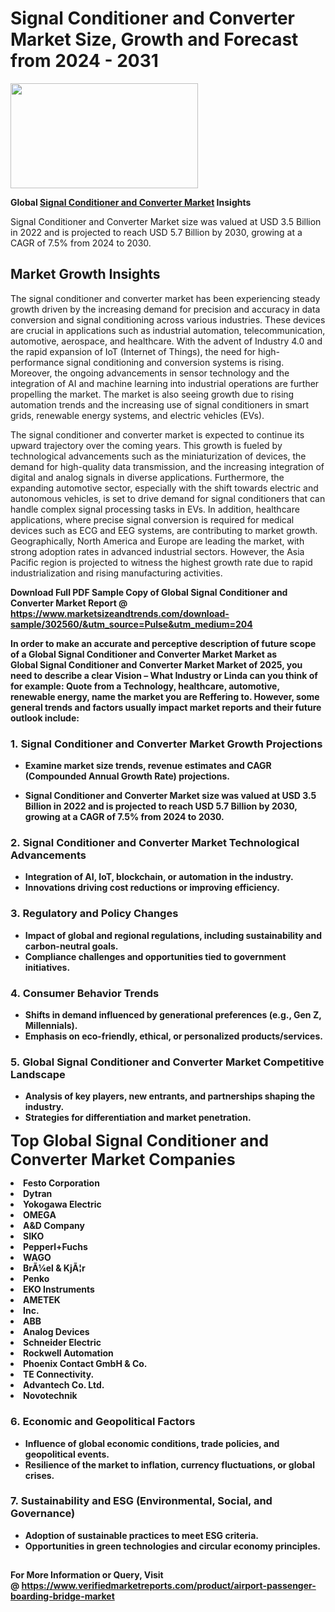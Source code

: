 <H1>Signal Conditioner and Converter Market Size, Growth and Forecast from 2024 - 2031</H1><img class="aligncenter size-medium wp-image-584254" src="https://thirdeyenews.in/wp-content/uploads/2024/09/Global-Market-Research-300x168.jpeg" alt="" width="300" height="168" /><p><strong>Global&nbsp;<a href="https://www.marketsizeandtrends.com/download-sample/302560/&amp;utm_source=Pulse&amp;utm_medium=204">Signal Conditioner and Converter Market</a> Insights</strong></p><p>Signal Conditioner and Converter Market size was valued at USD 3.5 Billion in 2022 and is projected to reach USD 5.7 Billion by 2030, growing at a CAGR of 7.5% from 2024 to 2030.</p><p><h2>Market Growth Insights</h2> <p>The signal conditioner and converter market has been experiencing steady growth driven by the increasing demand for precision and accuracy in data conversion and signal conditioning across various industries. These devices are crucial in applications such as industrial automation, telecommunication, automotive, aerospace, and healthcare. With the advent of Industry 4.0 and the rapid expansion of IoT (Internet of Things), the need for high-performance signal conditioning and conversion systems is rising. Moreover, the ongoing advancements in sensor technology and the integration of AI and machine learning into industrial operations are further propelling the market. The market is also seeing growth due to rising automation trends and the increasing use of signal conditioners in smart grids, renewable energy systems, and electric vehicles (EVs).</p> <p><strong></strong></p> <p>The signal conditioner and converter market is expected to continue its upward trajectory over the coming years. This growth is fueled by technological advancements such as the miniaturization of devices, the demand for high-quality data transmission, and the increasing integration of digital and analog signals in diverse applications. Furthermore, the expanding automotive sector, especially with the shift towards electric and autonomous vehicles, is set to drive demand for signal conditioners that can handle complex signal processing tasks in EVs. In addition, healthcare applications, where precise signal conversion is required for medical devices such as ECG and EEG systems, are contributing to market growth. Geographically, North America and Europe are leading the market, with strong adoption rates in advanced industrial sectors. However, the Asia Pacific region is projected to witness the highest growth rate due to rapid industrialization and rising manufacturing activities. <p><strong></p><p><span class=""><strong>Download Full PDF Sample Copy of Global Signal Conditioner and Converter Market Report</strong> @ <a href="https://www.marketsizeandtrends.com/download-sample/302560/&amp;utm_source=Pulse&amp;utm_medium=204" target="_blank">https://www.marketsizeandtrends.com/download-sample/302560/&amp;utm_source=Pulse&amp;utm_medium=204</a></span></p><p>In order to make an accurate and perceptive description of future scope of a Global&nbsp;Signal Conditioner and Converter Market Market as Global&nbsp;Signal Conditioner and Converter Market Market of 2025, you need to describe a clear Vision &ndash; What Industry or Linda can you think of for example: Quote from a Technology, healthcare, automotive, renewable energy, name the market you are Reffering to. However, some general trends and factors usually impact market reports and their future outlook include:</p><h3>1.&nbsp;<strong>Signal Conditioner and Converter Market Growth Projections</strong></h3><ul><li>Examine market size trends, revenue estimates and CAGR (Compounded Annual Growth Rate) projections.</li><li><p>Signal Conditioner and Converter Market size was valued at USD 3.5 Billion in 2022 and is projected to reach USD 5.7 Billion by 2030, growing at a CAGR of 7.5% from 2024 to 2030.</p></li></ul><h3>2.&nbsp;<strong>Signal Conditioner and Converter Market Technological Advancements</strong></h3><ul><li>Integration of AI, IoT, blockchain, or automation in the industry.</li><li>Innovations driving cost reductions or improving efficiency.</li></ul><h3>3.&nbsp;<strong>Regulatory and Policy Changes</strong></h3><ul><li>Impact of global and regional regulations, including sustainability and carbon-neutral goals.</li><li>Compliance challenges and opportunities tied to government initiatives.</li></ul><h3>4.&nbsp;<strong>Consumer Behavior Trends</strong></h3><ul><li>Shifts in demand influenced by generational preferences (e.g., Gen Z, Millennials).</li><li>Emphasis on eco-friendly, ethical, or personalized products/services.</li></ul><h3>5.&nbsp;<strong>Global Signal Conditioner and Converter Market Competitive Landscape</strong></h3><ul><li>Analysis of key players, new entrants, and partnerships shaping the industry.</li><li>Strategies for differentiation and market penetration.</li></ul><p data-pm-slice="1 1 []"><span style="color: inherit; font-family: inherit; font-size: 25px;">Top Global Signal Conditioner and Converter Market Companies</span></p><div class="" data-test-id=""><p><li>Festo Corporation</li><li> Dytran</li><li> Yokogawa Electric</li><li> OMEGA</li><li> A&D Company</li><li> SIKO</li><li> Pepperl+Fuchs</li><li> WAGO</li><li> BrÃ¼el & KjÃ¦r</li><li> Penko</li><li> EKO Instruments</li><li> AMETEK</li><li> Inc.</li><li> ABB</li><li> Analog Devices</li><li> Schneider Electric</li><li> Rockwell Automation</li><li> Phoenix Contact GmbH & Co.</li><li> TE Connectivity.</li><li> Advantech Co. Ltd.</li><li> Novotechnik</li></p></div><h3>6.&nbsp;<strong>Economic and Geopolitical Factors</strong></h3><ul><li>Influence of global economic conditions, trade policies, and geopolitical events.</li><li>Resilience of the market to inflation, currency fluctuations, or global crises.</li></ul><h3>7.&nbsp;<strong>Sustainability and ESG (Environmental, Social, and Governance)</strong></h3><ul><li>Adoption of sustainable practices to meet ESG criteria.</li><li>Opportunities in green technologies and circular economy principles.</li></ul><h2><strong style="font-size: 14px;">For More Information or Query, Visit @&nbsp;</strong><a style="background-color: #ffffff; font-size: 14px;" href="https://www.marketsizeandtrends.com/report/signal-conditioner-and-converter-market/" target="_blank">https://www.verifiedmarketreports.com/product/airport-passenger-boarding-bridge-market</a></h2>
